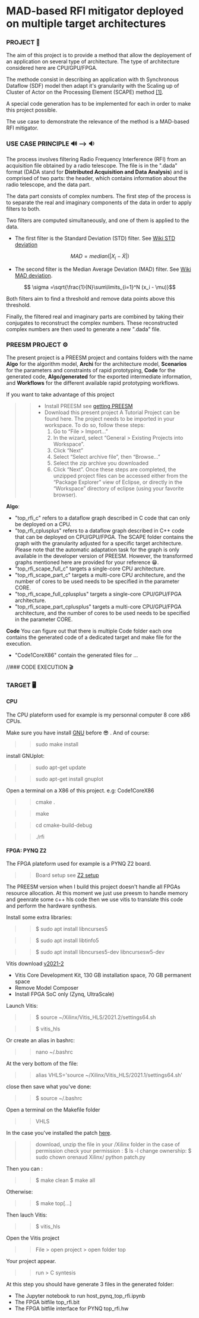 # MAD-based RFI mitigator deployed on multiple target architectures

### PROJECT :satellite:
The aim of this project is to provide a method that allow the deployement of an application on several type of architecture. The type of architecture considered here are CPU/GPU/FPGA.

The methode consist in describing an application with th Synchronous Dataflow (SDF) model then adapt it's granularity with the Scaling up of Cluster of Actor on the Processing Element (SCAPE) method [[1]](https://hal.science/hal-04089941v1/file/DASIP__Architecture_aware_Clustering_of_Dataflow_Actors_for_Controlled_Scheduling_Complexity.pdf). 

A special code generation has to be implemented for each in order to make this project possible.

The use case to demonstrate the relevance of the method is a MAD-based RFI mitigator.

### USE CASE PRINCIPLE :loud_sound: --> :sound:
The process involves filtering Radio Frequency Interference (RFI) from an acquisition file obtained by a radio telescope. The file is in the ".dada" format (DADA stand for **Distributed Acquisition and Data Analysis**) and is comprised of two parts: the header, which contains information about the radio telescope, and the data part.

The data part consists of complex numbers. The first step of the process is to separate the real and imaginary components of the data in order to apply filters to both.

Two filters are computed simultaneously, and one of them is applied to the data. 
- The first filter is the Standard Deviation (STD) filter. See [Wiki STD deviation](https://en.wikipedia.org/wiki/Standard_deviation)

$$ {\displaystyle MAD = median (|X_{i}-{\tilde {X}}|)} $$

- The second filter is the Median Average Deviation (MAD) filter. See [Wiki MAD deviation](https://en.wikipedia.org/wiki/Median_absolute_deviation).

$$ \sigma =\sqrt{\frac{1}{N}\sum\limits_{i=1}^N (x_i - \mu)}$$

Both filters aim to find a threshold and remove data points above this threshold.

Finally, the filtered real and imaginary parts are combined by taking their conjugates to reconstruct the complex numbers. These reconstructed complex numbers are then used to generate a new ".dada" file.

### PREESM PROJECT :gear:
The present project is a PREESM project and contains folders with the name **Algo** for the algorithm model, **Archi** for the architecture model, **Scenarios** for the parameters and constraints of rapid prototyping, **Code** for the generated code, **Algo/generated** for the exported intermediate information, and **Workflows** for the different available rapid prototyping workflows.

If you want to take advantage of this project
>> - Install PREESM see [getting PREESM](https://preesm.github.io/get/)
>> - Download this present project
>> A Tutorial Project can be found here. The project needs to be imported in your workspace. To do so, follow these steps:
>>     1. Go to “File > Import…”
>>     2. In the wizard, select “General > Existing Projects into Workspace”.
>>     3. Click “Next”
>>     4. Select “Select archive file”, then “Browse…”
>>     5. Select the zip archive you downloaded
>>     6. Click “Next”.
>> Once these steps are completed, the unzipped project files can be accessed either from the “Package Explorer” view of Eclipse, or directly in the “Workspace” directory of eclipse (using your favorite browser).

**Algo**: 
- "top_rfi_c" refers to a dataflow graph described in C code that can only be deployed on a CPU.
- "top_rfi_cplusplus" refers to a dataflow graph described in C++ code that can be deployed on CPU/GPU/FPGA.
The SCAPE folder contains the graph with the granularity adjusted for a specific target architecture. Please note that the automatic adaptation task for the graph is only available in the developer version of PREESM. However, the transformed graphs mentioned here are provided for your reference :grin:.
- "top_rfi_scape_full_c" targets a single-core CPU architecture.
- "top_rfi_scape_part_c" targets a multi-core CPU architecture, and the number of cores to be used needs to be specified in the parameter CORE.
- "top_rfi_scape_full_cplusplus" targets a single-core CPU/GPU/FPGA architecture.
- "top_rfi_scape_part_cplusplus" targets a multi-core CPU/GPU/FPGA architecture, and the number of cores to be used needs to be specified in the parameter CORE.

**Code**
You can figure out that there is multiple Code folder each one contains the generated code of a dedicated target and make file for the execution.
- "Code1CoreX86" contain the generated files for ...


//### CODE EXECUTION :clapper:


### TARGET :desktop_computer:
#### CPU
The CPU plateform used for example is my personnal computer 8 core x86 CPUs.

Make sure you have install [GNU](https://psrchive.sourceforge.net/third/autotools/) before :sunglasses: .
And of course:
>> sudo make install

install GNUplot:
>> sudo apt-get update

>> sudo apt-get install gnuplot

Open a terminal on a X86 of this project.
e.g: Code1CoreX86

>> cmake .

>> make

>> cd cmake-build-debug

>> ./rfi

#### FPGA: PYNQ Z2 
The FPGA plateform used for example is a PYNQ Z2 board.
>> Board setup see [Z2 setup](https://pynq.readthedocs.io/en/v2.6.1/getting_started/pynq_z2_setup.html)

The PREESM version when I build this project doesn't handle all FPGAs resource allocation. At this moment we just use preesm to handle memory and geenrate some c++ hls code then we use vitis to translate this code and perform the hardware synthesis. 

Install some extra libraries: 
>> $ sudo apt install libncurses5

>> $ sudo apt install libtinfo5

>> $ sudo apt install libncurses5-dev libncursesw5-dev

Vitis download [v2021-2](https://www.xilinx.com/support/download/index.html/content/xilinx/en/downloadNav/vitis/2021-2.html)
- Vitis Core Development Kit, 130 GB installation space, 70 GB permanent space
- Remove Model Composer
- Install FPGA SoC only (Zynq, UltraScale)

Launch Vitis:
>> $ source ~/Xilinx/Vitis_HLS/2021.2/settings64.sh

>> $ vitis_hls

Or create an alias in bashrc:
>> nano ~/.bashrc

At the very bottom of the file:
>> alias VHLS='source ~/Xilinx/Vitis_HLS/2021.1/settings64.sh'

close then save what you've done:
>> $ source ~/.bashrc

Open a terminal on the Makefile folder
>> VHLS

In the case you've installed the patch [here](https://support.xilinx.com/s/article/76960?language=en_US).
>> download, unzip the file in your /Xilinx folder
>> in the case of permission
>> check your permission : $ ls -l
>> change ownership: $ sudo chown orenaud Xilinx/
>> python patch.py

Then you can :
>>$ make clean
>>$ make all

Otherwise:
>>$ make top[...]

Then lauch Vitis:

>> $ vitis_hls

Open the Vitis project

>> File > open project > open folder top

Your project appear.

>> run > C syntesis

At this step you should have generate 3 files in the generated folder:

- The Jupyter notebook to run host_pynq_top_rfi.ipynb
- The FPGA bitfile top_rfi.bit
- The FPGA bitfile interface for PYNQ top_rfi.hw

